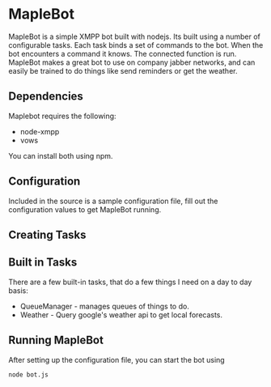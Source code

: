 MapleBot
==========

MapleBot is a simple XMPP bot built with nodejs.  Its built using a
number of configurable tasks.  Each task binds a set of commands to the
bot.  When the bot encounters a command it knows.  The connected
function is run.  MapleBot makes a great bot to use on company jabber
networks, and can easily be trained to do things like send reminders or
get the weather.

Dependencies
------------

Maplebot requires the following:

- node-xmpp
- vows

You can install both using npm.

Configuration
-------------

Included in the source is a sample configuration file,  fill out the
configuration values to get MapleBot running.

Creating Tasks
--------------


Built in Tasks
--------------

There are a few built-in tasks, that do a few things I need on a day to
day basis:

- QueueManager - manages queues of things to do.
- Weather - Query google's weather api to get local forecasts.

Running MapleBot
----------------

After setting up the configuration file, you can start the bot using

	node bot.js

